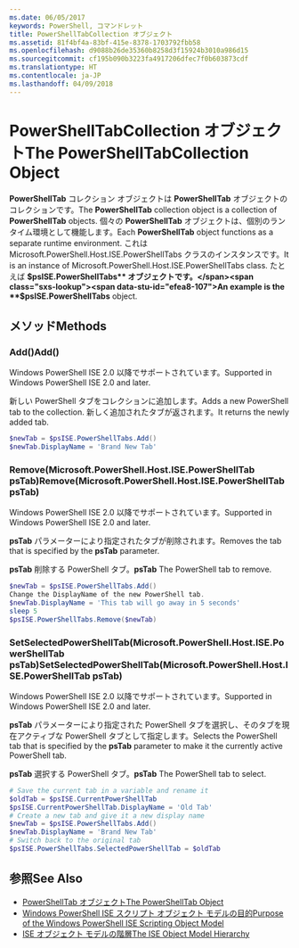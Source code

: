 ```yaml
---
ms.date: 06/05/2017
keywords: PowerShell, コマンドレット
title: PowerShellTabCollection オブジェクト
ms.assetid: 81f4bf4a-83bf-415e-8378-1703792fbb58
ms.openlocfilehash: d9088b26de35360b8258d3f15924b3010a986d15
ms.sourcegitcommit: cf195b090b3223fa4917206dfec7f0b603873cdf
ms.translationtype: HT
ms.contentlocale: ja-JP
ms.lasthandoff: 04/09/2018
---
```

# <a name="the-powershelltabcollection-object"></a><span data-ttu-id="efea8-103">PowerShellTabCollection オブジェクト</span><span class="sxs-lookup"><span data-stu-id="efea8-103">The PowerShellTabCollection Object</span></span>

<span data-ttu-id="efea8-104">**PowerShellTab** コレクション オブジェクトは **PowerShellTab** オブジェクトのコレクションです。</span><span class="sxs-lookup"><span data-stu-id="efea8-104">The **PowerShellTab** collection object is a collection of **PowerShellTab** objects.</span></span> <span data-ttu-id="efea8-105">個々の **PowerShellTab** オブジェクトは、個別のランタイム環境として機能します。</span><span class="sxs-lookup"><span data-stu-id="efea8-105">Each **PowerShellTab** object functions as a separate runtime environment.</span></span> <span data-ttu-id="efea8-106">これは Microsoft.PowerShell.Host.ISE.PowerShellTabs クラスのインスタンスです。</span><span class="sxs-lookup"><span data-stu-id="efea8-106">It is an instance of Microsoft.PowerShell.Host.ISE.PowerShellTabs class.</span></span> <span data-ttu-id="efea8-107">たとえば **$psISE.PowerShellTabs** オブジェクトです。</span><span class="sxs-lookup"><span data-stu-id="efea8-107">An example is the **$psISE.PowerShellTabs** object.</span></span>

## <a name="methods"></a><span data-ttu-id="efea8-108">メソッド</span><span class="sxs-lookup"><span data-stu-id="efea8-108">Methods</span></span>

### <a name="add"></a><span data-ttu-id="efea8-109">Add\(\)</span><span class="sxs-lookup"><span data-stu-id="efea8-109">Add\(\)</span></span>

<span data-ttu-id="efea8-110">Windows PowerShell ISE 2.0 以降でサポートされています。</span><span class="sxs-lookup"><span data-stu-id="efea8-110">Supported in Windows PowerShell ISE 2.0 and later.</span></span>

<span data-ttu-id="efea8-111">新しい PowerShell タブをコレクションに追加します。</span><span class="sxs-lookup"><span data-stu-id="efea8-111">Adds a new PowerShell tab to the collection.</span></span> <span data-ttu-id="efea8-112">新しく追加されたタブが返されます。</span><span class="sxs-lookup"><span data-stu-id="efea8-112">It returns the newly added tab.</span></span>

```powershell
$newTab = $psISE.PowerShellTabs.Add()
$newTab.DisplayName = 'Brand New Tab'
```

### <a name="removemicrosoftpowershellhostisepowershelltab-pstab"></a><span data-ttu-id="efea8-113">Remove\(Microsoft.PowerShell.Host.ISE.PowerShellTab psTab\)</span><span class="sxs-lookup"><span data-stu-id="efea8-113">Remove\(Microsoft.PowerShell.Host.ISE.PowerShellTab psTab\)</span></span>

<span data-ttu-id="efea8-114">Windows PowerShell ISE 2.0 以降でサポートされています。</span><span class="sxs-lookup"><span data-stu-id="efea8-114">Supported in Windows PowerShell ISE 2.0 and later.</span></span>

<span data-ttu-id="efea8-115">**psTab** パラメーターにより指定されたタブが削除されます。</span><span class="sxs-lookup"><span data-stu-id="efea8-115">Removes the tab that is specified by the **psTab** parameter.</span></span>

<span data-ttu-id="efea8-116">**psTab** 削除する PowerShell タブ。</span><span class="sxs-lookup"><span data-stu-id="efea8-116">**psTab** The PowerShell tab to remove.</span></span>

```powershell
$newTab = $psISE.PowerShellTabs.Add()
Change the DisplayName of the new PowerShell tab.
$newTab.DisplayName = 'This tab will go away in 5 seconds'
sleep 5
$psISE.PowerShellTabs.Remove($newTab)
```

### <a name="setselectedpowershelltabmicrosoftpowershellhostisepowershelltab-pstab"></a><span data-ttu-id="efea8-117">SetSelectedPowerShellTab\(Microsoft.PowerShell.Host.ISE.PowerShellTab psTab\)</span><span class="sxs-lookup"><span data-stu-id="efea8-117">SetSelectedPowerShellTab\(Microsoft.PowerShell.Host.ISE.PowerShellTab psTab\)</span></span>

<span data-ttu-id="efea8-118">Windows PowerShell ISE 2.0 以降でサポートされています。</span><span class="sxs-lookup"><span data-stu-id="efea8-118">Supported in Windows PowerShell ISE 2.0 and later.</span></span>

<span data-ttu-id="efea8-119">**psTab** パラメーターにより指定された PowerShell タブを選択し、そのタブを現在アクティブな PowerShell タブとして指定します。</span><span class="sxs-lookup"><span data-stu-id="efea8-119">Selects the PowerShell tab that is specified by the **psTab** parameter to make it the currently active PowerShell tab.</span></span>

<span data-ttu-id="efea8-120">**psTab** 選択する PowerShell タブ。</span><span class="sxs-lookup"><span data-stu-id="efea8-120">**psTab** The PowerShell tab to select.</span></span>

```powershell
# Save the current tab in a variable and rename it
$oldTab = $psISE.CurrentPowerShellTab
$psISE.CurrentPowerShellTab.DisplayName = 'Old Tab'
# Create a new tab and give it a new display name
$newTab = $psISE.PowerShellTabs.Add()
$newTab.DisplayName = 'Brand New Tab'
# Switch back to the original tab
$psISE.PowerShellTabs.SelectedPowerShellTab = $oldTab
```

## <a name="see-also"></a><span data-ttu-id="efea8-121">参照</span><span class="sxs-lookup"><span data-stu-id="efea8-121">See Also</span></span>

- [<span data-ttu-id="efea8-122">PowerShellTab オブジェクト</span><span class="sxs-lookup"><span data-stu-id="efea8-122">The PowerShellTab Object</span></span>](The-PowerShellTab-Object.md)
- [<span data-ttu-id="efea8-123">Windows PowerShell ISE スクリプト オブジェクト モデルの目的</span><span class="sxs-lookup"><span data-stu-id="efea8-123">Purpose of the Windows PowerShell ISE Scripting Object Model</span></span>](Purpose-of-the-Windows-PowerShell-ISE-Scripting-Object-Model.md)
- [<span data-ttu-id="efea8-124">ISE オブジェクト モデルの階層</span><span class="sxs-lookup"><span data-stu-id="efea8-124">The ISE Object Model Hierarchy</span></span>](The-ISE-Object-Model-Hierarchy.md)
